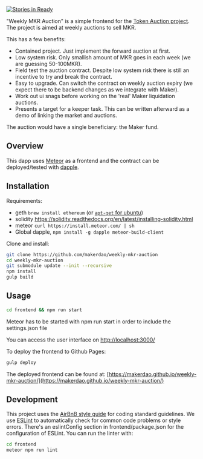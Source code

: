 [![Stories in Ready](https://badge.waffle.io/MakerDAO/weekly-mkr-auction.png?label=ready&title=Ready)](https://waffle.io/MakerDAO/weekly-mkr-auction)

"Weekly MKR Auction" is a simple frontend for the [Token Auction project](https://github.com/MakerDAO/token-auction). The project is aimed at weekly auctions to sell MKR.

This has a few benefits:

* Contained project. Just implement the forward auction at first.
* Low system risk. Only smallish amount of MKR goes in each week (we are guessing 50-100MKR).
* Field test the auction contract. Despite low system risk there is still an incentive to try and break the contract.
* Easy to upgrade. Can switch the contract on weekly auction expiry (we expect there to be backend changes as we integrate with Maker).
* Work out ui snags before working on the 'real' Maker liquidation auctions.
* Presents a target for a keeper task. This can be written afterward as a demo of linking the market and auctions.

The auction would have a single beneficiary: the Maker fund.

## Overview

This dapp uses [Meteor](https://www.meteor.com/) as a frontend and the contract can be deployed/tested with [dapple](https://github.com/nexusdev/dapple).

## Installation

Requirements:

* geth `brew install ethereum` (or [`apt-get` for ubuntu](https://github.com/ethereum/go-ethereum/wiki/Installation-Instructions-for-Ubuntu))
* solidity https://solidity.readthedocs.org/en/latest/installing-solidity.html
* meteor `curl https://install.meteor.com/ | sh`
* Global dapple, `npm install -g dapple meteor-build-client`

Clone and install:

```bash
git clone https://github.com/makerdao/weekly-mkr-auction
cd weekly-mkr-auction
git submodule update --init --recursive
npm install
gulp build
```

## Usage

```bash
cd frontend && npm run start
```

Meteor has to be started with npm run start in order to include the settings.json file

You can access the user interface on [http://localhost:3000/](http://localhost:3000/)

To deploy the frontend to Github Pages:

```bash
gulp deploy
```

The deployed frontend can be found at: [https://makerdao.github.io/weekly-mkr-auction/](https://makerdao.github.io/weekly-mkr-auction/)

## Development

This project uses the [AirBnB style guide](https://github.com/airbnb/javascript) for coding standard guidelines.
We use [ESLint](http://eslint.org/docs/user-guide/getting-started) to automatically check for common code problems or style errors.
There's an eslintConfig section in frontend/package.json for the configuration of ESLint.
You can run the linter with:

```bash
cd frontend
meteor npm run lint
``` 
